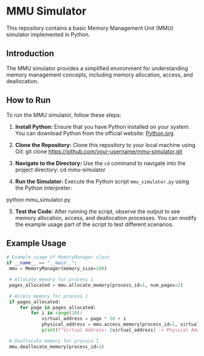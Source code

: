 # MMU Simulator

This repository contains a basic Memory Management Unit (MMU) simulator implemented in Python.

## Introduction

The MMU simulator provides a simplified environment for understanding memory management concepts, including memory allocation, access, and deallocation.

## How to Run

To run the MMU simulator, follow these steps:

1. **Install Python:**
   Ensure that you have Python installed on your system. You can download Python from the official website: [Python.org](https://www.python.org/).

2. **Clone the Repository:**
   Clone this repository to your local machine using Git:
   git clone https://github.com/your-username/mmu-simulator.git
   
3. **Navigate to the Directory:**
Use the `cd` command to navigate into the project directory:
cd mmu-simulator

4. **Run the Simulator:**
Execute the Python script `mmu_simulator.py` using the Python interpreter:

python mmu_simulator.py


5. **Test the Code:**
After running the script, observe the output to see memory allocation, access, and deallocation processes. You can modify the example usage part of the script to test different scenarios.

## Example Usage

```python
# Example usage of MemoryManager class
if __name__ == "__main__":
 mmu = MemoryManager(memory_size=100)

 # Allocate memory for process 1
 pages_allocated = mmu.allocate_memory(process_id=1, num_pages=2)

 # Access memory for process 1
 if pages_allocated:
     for page in pages_allocated:
         for i in range(10):
             virtual_address = page * 10 + i
             physical_address = mmu.access_memory(process_id=1, virtual_address=virtual_address)
             print(f"Virtual Address: {virtual_address} -> Physical Address: {physical_address}")

 # Deallocate memory for process 1
 mmu.deallocate_memory(process_id=1)

